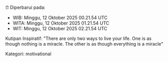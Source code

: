 ⏰ Diperbarui pada:
- WIB: Minggu, 12 Oktober 2025 00.21.54 UTC
- WITA: Minggu, 12 Oktober 2025 01.21.54 UTC
- WIT: Minggu, 12 Oktober 2025 02.21.54 UTC

Kutipan Inspiratif:
"There are only two ways to live your life. One is as though nothing is a miracle. The other is as though everything is a miracle"


Kategori: motivational

